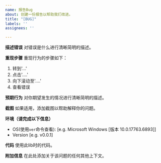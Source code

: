 ```yaml
---
name: 报告Bug
about: 创建一份报告以帮助我们改进。
title: "[BUG]"
labels: ''
assignees: ''

---
```


**描述错误**
对错误是什么进行清晰简明的描述。

**重现步骤**
重现行为的步骤如下：
1. 转到'...'
2. 点击'....'
3. 向下滚动至'....'
4. 查看错误

**预期行为**
对你期望发生的情况进行清晰简明的描述。

**截图**
如果适用，添加截图以帮助解释你的问题。

**环境（请完成以下信息）**
 - OS(使用`ver`命令查看): [e.g. Microsoft Windows [版本 10.0.17763.6893]]
 - Version [e.g. v0.0.1]

**代码**
使用此lib时的代码。

**附加信息**
在此处添加关于该问题的任何其他上下文。
